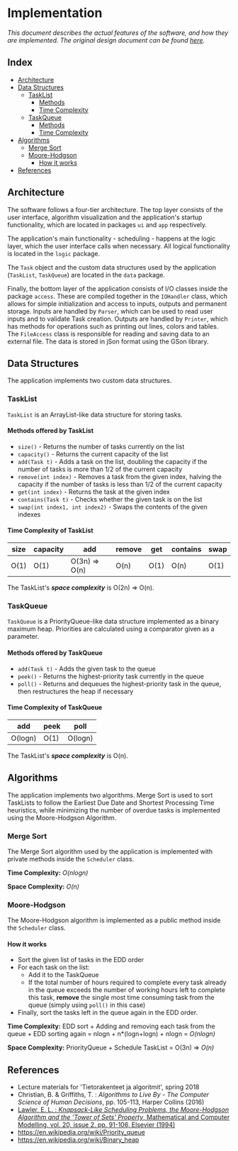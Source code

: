 # Implementation

*This document describes the actual features of the software, and how they are implemented. The original design document can be found [here](https://github.com/otsha/tiralabra-scheduler/blob/master/Documentation/description.md).*

## Index
- [Architecture](#architecture)
- [Data Structures](#data-structures)
	- [TaskList](#tasklist)
		- [Methods](#methods-offered-by-tasklist)
		- [Time Complexity](#time-complexity-of-tasklist)
	- [TaskQueue](#taskqueue)
		- [Methods](#methods-offered-by-taskqueue)
		- [Time Complexity](#time-complexity-of-taskqueue)
- [Algorithms](#algorithms)
	- [Merge Sort](#merge-sort)
	- [Moore-Hodgson](#moore-hodgson)
		- [How it works](#how-it-works)
- [References](#references)

## Architecture

The software follows a four-tier architecture. The top layer consists of the user interface, algorithm visualization and the application's startup functionality, which are located in packages ```ui``` and ```app``` respectively.

The application's main functionality - scheduling - happens at the logic layer, which the user interface calls when necessary. All logical functionality is located in the ```logic``` package.

The ```Task``` object and the custom data structures used by the application (```TaskList```, ```TaskQueue```) are located in the ```data``` package.

Finally, the bottom layer of the application consists of I/O classes inside the package ```access```. These are compiled together in the ```IOHandler``` class, which allows for simple initialization and access to inputs, outputs and permanent storage. Inputs are handled by ```Parser```, which can be used to read user inputs and to validate Task creation. Outputs are handled by ```Printer```, which has methods for operations such as printing out lines, colors and tables. The ```FileAccess``` class is responsible for reading and saving data to an external file. The data is stored in jSon format using the GSon library.

## Data Structures

The application implements two custom data structures.

### TaskList
```TaskList``` is an ArrayList-like data structure for storing tasks.

#### Methods offered by TaskList

- ```size()``` - Returns the number of tasks currently on the list
- ```capacity()``` - Returns the current capacity of the list
- ```add(Task t)``` - Adds a task on the list, doubling the capacity if the number of tasks is more than 1/2 of the current capacity
- ```remove(int index)``` - Removes a task from the given index, halving the capacity if the number of tasks is less than 1/2 of the current capacity
- ```get(int index)``` - Returns the task at the given index
- ```contains(Task t)``` - Checks whether the given task is on the list
- ```swap(int index1, int index2)``` - Swaps the contents of the given indexes

#### Time Complexity of TaskList

| size | capacity | add | remove | get | contains | swap |
|-----|-----|-----|-----|-----|-----|-----|
| O(1) | O(1) | O(3n) => O(n) | O(n) | O(1) | O(n) | O(1) |

The TaskList's ***space complexity*** is O(2n) => O(n).

### TaskQueue
```TaskQueue``` is a PriorityQueue-like data structure implemented as a binary maximum heap. Priorities are calculated using a comparator given as a parameter.

#### Methods offered by TaskQueue

- ```add(Task t)``` - Adds the given task to the queue
- ```peek()``` - Returns the highest-priority task currently in the queue
- ```poll()``` - Returns and dequeues the highest-priority task in the queue, then restructures the heap if necessary

#### Time Complexity of TaskQueue

| add | peek | poll |
|-----|-----|-----|
| O(logn) | O(1) | O(logn) |

The TaskList's ***space complexity*** is O(n).

## Algorithms

The application implements two algorithms. Merge Sort is used to sort TaskLists to follow the Earliest Due Date and Shortest Processing Time heuristics, while minimizing the number of overdue tasks is implemented using the Moore-Hodgson Algorithm.

### Merge Sort

The Merge Sort algorithm used by the application is implemented with private methods inside the ```Scheduler``` class.

**Time Complexity:** *O(nlogn)*

**Space Complexity:** *O(n)*

### Moore-Hodgson

The Moore-Hodgson algorithm is implemented as a public method inside the ```Scheduler``` class.

#### How it works
- Sort the given list of tasks in the EDD order
- For each task on the list:
	- Add it to the TaskQueue
	- If the total number of hours required to complete every task already in the queue exceeds the number of working hours left to complete this task, **remove** the single most time consuming task from the queue (simply using ```poll()``` in this case)
- Finally, sort the tasks left in the queue again in the EDD order.

**Time Complexity:** EDD sort + Adding and removing each task from the queue + EDD sorting again = nlogn + n*(logn+logn) + nlogn = *O(nlogn)*

**Space Complexity:** PriorityQueue + Schedule TaskList = O(3n) => *O(n)*

## References
- Lecture materials for 'Tietorakenteet ja algoritmit', spring 2018
- Christian, B. & Griffiths, T. : *Algorithms to Live By - The Computer Science of Human Decisions*, pp. 105-113, Harper Collins (2016)
- [Lawler, E. L. : *Knapsack-Like Scheduling Problems, the Moore-Hodgson Algorithm and the 'Tower of Sets' Property*, Mathematical and Computer Modelling, vol. 20, issue 2, pp. 91-106, Elsevier (1994)](https://www.sciencedirect.com/science/article/pii/0895717794902097)
- https://en.wikipedia.org/wiki/Priority_queue
- https://en.wikipedia.org/wiki/Binary_heap
